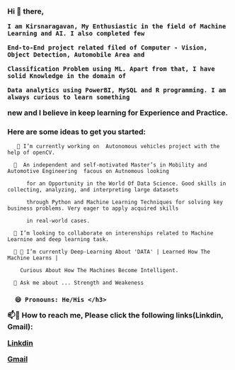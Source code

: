 <h3 align="left"> Hi 👋 there, 
  
  
    I am Kirsnaragavan, My Enthusiastic in the field of Machine Learning and AI. I also completed few 

    End-to-End project related filed of Computer - Vision, Object Detection, Automobile Area and  

    Classification Problem using ML. Apart from that, I have solid Knowledge in the domain of 
  
    Data analytics using PowerBI, MySQL and R programming. I am always curious to learn something 
  
  new and I believe in keep learning for Experience and Practice.

</h3>

<h3 align="left"> Here are some ideas to get you started:</h3>

<p style= 'text-align: justify;'> 
  
       🔭 I’m currently working on  Autonomous vehicles project with the help of openCV.

</p>

<p style= 'text-align: justify;'> 
  
      🌱  An independent and self-motivated Master’s in Mobility and Automotive Engineering  facous on Autnomous looking 

          for an Opportunity in the World Of Data Science. Good skills in collecting, analyzing, and interpreting large datasets 

          through Python and Machine Learning Techniques for solving key business problems. Very eager to apply acquired skills 

          in real-world cases.

</p>

<p style= 'text-align: justify;'> 
  
      👯 I’m looking to collaborate on interenships related to Machine Learnine and deep learning task.

</p>

<p style= 'text-align: justify;'> 
  
      👯 🤔 I’m currently Deep-Learning About 'DATA' | Learned How The Machine Learns |

        Curious About How The Machines Become Intelligent.

</p>

<p style= 'text-align: justify;'> 

      💬 Ask me about ... Strength and Weakeness

</p>

<h3 align="left"> 
  
      😄 Pronouns: He/His </h3>


📫💬 How to reach me, Please click the following links(Linkdin, Gmail):

[Linkdin](https://www.linkedin.com/in/arudpiragasam-krishnaragavan-a60590163/)

[Gmail](ragavan.arul26@gmail.com)




